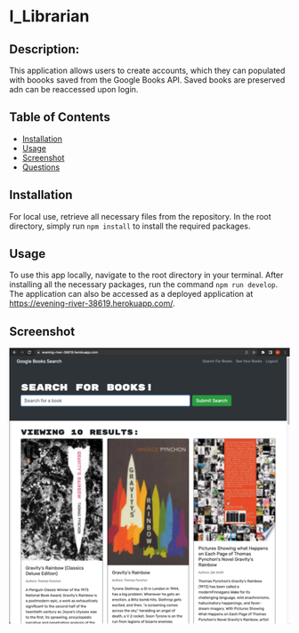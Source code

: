 # I_Librarian



## Description:
  
   This application allows users to create accounts, which they can populated with boooks saved from the Google Books API. Saved books are preserved adn can be reaccessed upon login.
   
  ## Table of Contents

* [Installation](#installation)
* [Usage](#usage)
* [Screenshot](#screenshot)
* [Questions](#questions)
  
## Installation
  For local use, retrieve all necessary files from the repository. In the root directory, simply run ```npm install``` to install the required packages.
  
## Usage
  To use this app locally, navigate to the root directory in your terminal. After installing all the necessary packages, run the command ```npm run develop```. The application can also be accessed as a deployed application at https://evening-river-38619.herokuapp.com/. 

## Screenshot
![I_Librarian](./client/public/Screenshot_I_Librarian.png)